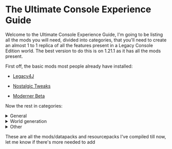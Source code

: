 # The Ultimate Console Experience Guide

Welcome to the Ultimate Console Experience Guide, I'm going to be listing all the mods you will need, divided into categories, that you'll need to create an almost 1 to 1 replica of all the features present in a Legacy Console Edition world. The best version to do this is on 1.21.1 as it has all the mods present.

First off, the basic mods most people already have installed:

- [Legacy4J](https://modrinth.com/mod/legacy4j)

- [Nostalgic Tweaks](https://modrinth.com/mod/nostalgic-tweaks)

- [Moderner Beta](https://modrinth.com/mod/moderner-beta)

Now the rest in categories:

<details>
<summary>General</summary>

## DLC
- [Tutorial Worlds](https://modrinth.com/resourcepack/tutorial-world-addon)
- [Skin Packs](https://modrinth.com/resourcepack/legacy-skin-packs)
- [Mash Up Packs](https://modrinth.com/resourcepack/mash-up-addon)
- [Texture Packs](https://modrinth.com/organization/nostalgica-reverie/resourcepacks)

## Achievements/Trophies
- [Legacy Mechanics](https://modrinth.com/datapack/legacy-mechanics)

## Mini Games
- [Minimega](https://modrinth.com/mod/minimega)
- [LEM](https://modrinth.com/modpack/console-idated)

</details>

<details>
<summary>World generation</summary>

## The Overworld
- [Limited Worlds](https://discord.com/channels/1379530548699205774/1403108173363023933/1432373318727630918)
- [Structurify](https://modrinth.com/mod/structurify)
- [Small World Type](https://modrinth.com/datapack/lce-small-world-type)
- [Old Villages](https://www.planetminecraft.com/data-pack/classic-villages)
- [No Caves](https://modrinth.com/datapack/no-caves)
- [Faster Minecarts](https://modrinth.com/datapack/darcenos-minecarts/version/15d9iY5W)

## The Nether
- [Legacy Nether](https://modrinth.com/datapack/legacy-nether-modrinth) or [Legacy Nether: Extended](https://modrinth.com/datapack/legacy-nether-extended)
- [Limited Worlds](https://discord.com/channels/1379530548699205774/1403108173363023933/1432373318727630918)

## The End
- [Limited Worlds](https://discord.com/channels/1379530548699205774/1403108173363023933/1432373318727630918)

</details>

<details>
<summary>Other</summary>

## Blocks and items
- [Legacy Mechanics](https://modrinth.com/datapack/legacy-mechanics)

## Mobs & entities
- [Legacy Mechanics](https://modrinth.com/datapack/legacy-mechanics)
- [Legacy Nether](https://modrinth.com/datapack/legacy-nether-modrinth) or [Legacy Nether: Extended](https://modrinth.com/datapack/legacy-nether-extended)

</details>

These are all the mods/datapacks and resourcepacks I've compiled till now, let me know if there's more needed to add
